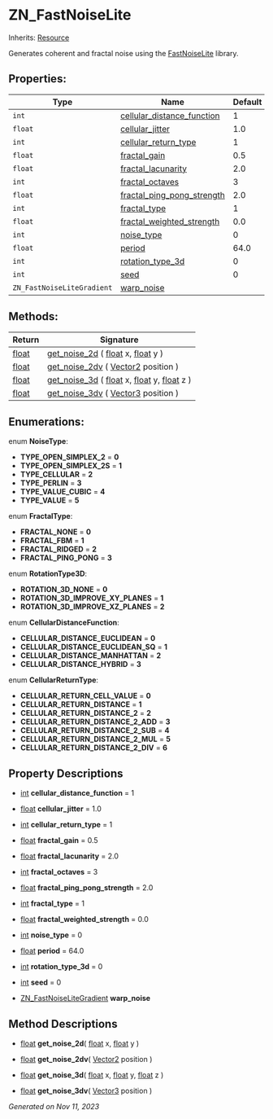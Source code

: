 # ZN_FastNoiseLite

Inherits: [Resource](https://docs.godotengine.org/en/stable/classes/class_resource.html)

Generates coherent and fractal noise using the [FastNoiseLite](https://github.com/Auburn/FastNoise) library.

## Properties: 


Type                        | Name                                                         | Default 
--------------------------- | ------------------------------------------------------------ | --------
`int`                       | [cellular_distance_function](#i_cellular_distance_function)  | 1       
`float`                     | [cellular_jitter](#i_cellular_jitter)                        | 1.0     
`int`                       | [cellular_return_type](#i_cellular_return_type)              | 1       
`float`                     | [fractal_gain](#i_fractal_gain)                              | 0.5     
`float`                     | [fractal_lacunarity](#i_fractal_lacunarity)                  | 2.0     
`int`                       | [fractal_octaves](#i_fractal_octaves)                        | 3       
`float`                     | [fractal_ping_pong_strength](#i_fractal_ping_pong_strength)  | 2.0     
`int`                       | [fractal_type](#i_fractal_type)                              | 1       
`float`                     | [fractal_weighted_strength](#i_fractal_weighted_strength)    | 0.0     
`int`                       | [noise_type](#i_noise_type)                                  | 0       
`float`                     | [period](#i_period)                                          | 64.0    
`int`                       | [rotation_type_3d](#i_rotation_type_3d)                      | 0       
`int`                       | [seed](#i_seed)                                              | 0       
`ZN_FastNoiseLiteGradient`  | [warp_noise](#i_warp_noise)                                  |         
<p></p>

## Methods: 


Return                                                                    | Signature                                                                                                                                                                                                                                                               
------------------------------------------------------------------------- | ------------------------------------------------------------------------------------------------------------------------------------------------------------------------------------------------------------------------------------------------------------------------
[float](https://docs.godotengine.org/en/stable/classes/class_float.html)  | [get_noise_2d](#i_get_noise_2d) ( [float](https://docs.godotengine.org/en/stable/classes/class_float.html) x, [float](https://docs.godotengine.org/en/stable/classes/class_float.html) y )                                                                              
[float](https://docs.godotengine.org/en/stable/classes/class_float.html)  | [get_noise_2dv](#i_get_noise_2dv) ( [Vector2](https://docs.godotengine.org/en/stable/classes/class_vector2.html) position )                                                                                                                                             
[float](https://docs.godotengine.org/en/stable/classes/class_float.html)  | [get_noise_3d](#i_get_noise_3d) ( [float](https://docs.godotengine.org/en/stable/classes/class_float.html) x, [float](https://docs.godotengine.org/en/stable/classes/class_float.html) y, [float](https://docs.godotengine.org/en/stable/classes/class_float.html) z )  
[float](https://docs.godotengine.org/en/stable/classes/class_float.html)  | [get_noise_3dv](#i_get_noise_3dv) ( [Vector3](https://docs.godotengine.org/en/stable/classes/class_vector3.html) position )                                                                                                                                             
<p></p>

## Enumerations: 

enum **NoiseType**: 

- <span id="i_TYPE_OPEN_SIMPLEX_2"></span>**TYPE_OPEN_SIMPLEX_2** = **0**
- <span id="i_TYPE_OPEN_SIMPLEX_2S"></span>**TYPE_OPEN_SIMPLEX_2S** = **1**
- <span id="i_TYPE_CELLULAR"></span>**TYPE_CELLULAR** = **2**
- <span id="i_TYPE_PERLIN"></span>**TYPE_PERLIN** = **3**
- <span id="i_TYPE_VALUE_CUBIC"></span>**TYPE_VALUE_CUBIC** = **4**
- <span id="i_TYPE_VALUE"></span>**TYPE_VALUE** = **5**

enum **FractalType**: 

- <span id="i_FRACTAL_NONE"></span>**FRACTAL_NONE** = **0**
- <span id="i_FRACTAL_FBM"></span>**FRACTAL_FBM** = **1**
- <span id="i_FRACTAL_RIDGED"></span>**FRACTAL_RIDGED** = **2**
- <span id="i_FRACTAL_PING_PONG"></span>**FRACTAL_PING_PONG** = **3**

enum **RotationType3D**: 

- <span id="i_ROTATION_3D_NONE"></span>**ROTATION_3D_NONE** = **0**
- <span id="i_ROTATION_3D_IMPROVE_XY_PLANES"></span>**ROTATION_3D_IMPROVE_XY_PLANES** = **1**
- <span id="i_ROTATION_3D_IMPROVE_XZ_PLANES"></span>**ROTATION_3D_IMPROVE_XZ_PLANES** = **2**

enum **CellularDistanceFunction**: 

- <span id="i_CELLULAR_DISTANCE_EUCLIDEAN"></span>**CELLULAR_DISTANCE_EUCLIDEAN** = **0**
- <span id="i_CELLULAR_DISTANCE_EUCLIDEAN_SQ"></span>**CELLULAR_DISTANCE_EUCLIDEAN_SQ** = **1**
- <span id="i_CELLULAR_DISTANCE_MANHATTAN"></span>**CELLULAR_DISTANCE_MANHATTAN** = **2**
- <span id="i_CELLULAR_DISTANCE_HYBRID"></span>**CELLULAR_DISTANCE_HYBRID** = **3**

enum **CellularReturnType**: 

- <span id="i_CELLULAR_RETURN_CELL_VALUE"></span>**CELLULAR_RETURN_CELL_VALUE** = **0**
- <span id="i_CELLULAR_RETURN_DISTANCE"></span>**CELLULAR_RETURN_DISTANCE** = **1**
- <span id="i_CELLULAR_RETURN_DISTANCE_2"></span>**CELLULAR_RETURN_DISTANCE_2** = **2**
- <span id="i_CELLULAR_RETURN_DISTANCE_2_ADD"></span>**CELLULAR_RETURN_DISTANCE_2_ADD** = **3**
- <span id="i_CELLULAR_RETURN_DISTANCE_2_SUB"></span>**CELLULAR_RETURN_DISTANCE_2_SUB** = **4**
- <span id="i_CELLULAR_RETURN_DISTANCE_2_MUL"></span>**CELLULAR_RETURN_DISTANCE_2_MUL** = **5**
- <span id="i_CELLULAR_RETURN_DISTANCE_2_DIV"></span>**CELLULAR_RETURN_DISTANCE_2_DIV** = **6**


## Property Descriptions

- [int](https://docs.godotengine.org/en/stable/classes/class_int.html)<span id="i_cellular_distance_function"></span> **cellular_distance_function** = 1


- [float](https://docs.godotengine.org/en/stable/classes/class_float.html)<span id="i_cellular_jitter"></span> **cellular_jitter** = 1.0


- [int](https://docs.godotengine.org/en/stable/classes/class_int.html)<span id="i_cellular_return_type"></span> **cellular_return_type** = 1


- [float](https://docs.godotengine.org/en/stable/classes/class_float.html)<span id="i_fractal_gain"></span> **fractal_gain** = 0.5


- [float](https://docs.godotengine.org/en/stable/classes/class_float.html)<span id="i_fractal_lacunarity"></span> **fractal_lacunarity** = 2.0


- [int](https://docs.godotengine.org/en/stable/classes/class_int.html)<span id="i_fractal_octaves"></span> **fractal_octaves** = 3


- [float](https://docs.godotengine.org/en/stable/classes/class_float.html)<span id="i_fractal_ping_pong_strength"></span> **fractal_ping_pong_strength** = 2.0


- [int](https://docs.godotengine.org/en/stable/classes/class_int.html)<span id="i_fractal_type"></span> **fractal_type** = 1


- [float](https://docs.godotengine.org/en/stable/classes/class_float.html)<span id="i_fractal_weighted_strength"></span> **fractal_weighted_strength** = 0.0


- [int](https://docs.godotengine.org/en/stable/classes/class_int.html)<span id="i_noise_type"></span> **noise_type** = 0


- [float](https://docs.godotengine.org/en/stable/classes/class_float.html)<span id="i_period"></span> **period** = 64.0


- [int](https://docs.godotengine.org/en/stable/classes/class_int.html)<span id="i_rotation_type_3d"></span> **rotation_type_3d** = 0


- [int](https://docs.godotengine.org/en/stable/classes/class_int.html)<span id="i_seed"></span> **seed** = 0


- [ZN_FastNoiseLiteGradient](ZN_FastNoiseLiteGradient.md)<span id="i_warp_noise"></span> **warp_noise**


## Method Descriptions

- [float](https://docs.godotengine.org/en/stable/classes/class_float.html)<span id="i_get_noise_2d"></span> **get_noise_2d**( [float](https://docs.godotengine.org/en/stable/classes/class_float.html) x, [float](https://docs.godotengine.org/en/stable/classes/class_float.html) y ) 


- [float](https://docs.godotengine.org/en/stable/classes/class_float.html)<span id="i_get_noise_2dv"></span> **get_noise_2dv**( [Vector2](https://docs.godotengine.org/en/stable/classes/class_vector2.html) position ) 


- [float](https://docs.godotengine.org/en/stable/classes/class_float.html)<span id="i_get_noise_3d"></span> **get_noise_3d**( [float](https://docs.godotengine.org/en/stable/classes/class_float.html) x, [float](https://docs.godotengine.org/en/stable/classes/class_float.html) y, [float](https://docs.godotengine.org/en/stable/classes/class_float.html) z ) 


- [float](https://docs.godotengine.org/en/stable/classes/class_float.html)<span id="i_get_noise_3dv"></span> **get_noise_3dv**( [Vector3](https://docs.godotengine.org/en/stable/classes/class_vector3.html) position ) 


_Generated on Nov 11, 2023_
